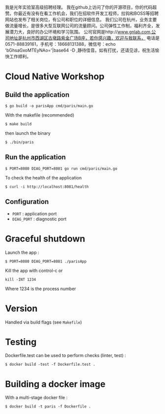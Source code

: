 我是光年实验室高级招聘经理。
我在github上访问了你的开源项目，你的代码超赞。你最近有没有在看工作机会，我们在招软件开发工程师，拉钩和BOSS等招聘网站也发布了相关岗位，有公司和职位的详细信息。
我们公司在杭州，业务主要做流量增长，是很多大型互联网公司的流量顾问。公司弹性工作制，福利齐全，发展潜力大，良好的办公环境和学习氛围。
公司官网是http://www.gnlab.com,公司地址是杭州市西湖区古墩路紫金广场B座，若你感兴趣，欢迎与我联系，
电话是0571-88839161，手机号：18668131388，微信号：echo 'bGhsaGxoMTEyNAo='|base64 -D ,静待佳音。如有打扰，还请见谅，祝生活愉快工作顺利。

# Cloud Native Workshop

## Build the application

```
$ go build -o parisApp cmd/paris/main.go
```

With the makefile (recommended)

```
$ make build
```

then launch the binary

```
$ ./bin/paris
```

## Run the application

```
$ PORT=8080 DIAG_PORT=8081 go run cmd/paris/main.go
```
To check the health of the application

```
$ curl -i http://localhost:8081/health
```
## Configuration

* `PORT` : application port
* `DIAG_PORT` : diagnostic port


# Graceful shutdown

Launch the app :
```
$ PORT=8080 DIAG_PORT=8081 ./parisApp
```

Kill the app with control-c or

```
kill -INT 1234
```

Where 1234 is the process number


# Version

Handled via build flags (see `Makefile`)


# Testing

Dockerfile.test can be used to perform checks (linter, test) :

```
$ docker build -test -f Dockerfile.test .
```

# Building a docker image

With a multi-stage docker file :

```
$ docker build -t paris -f Dockerfile .
```
